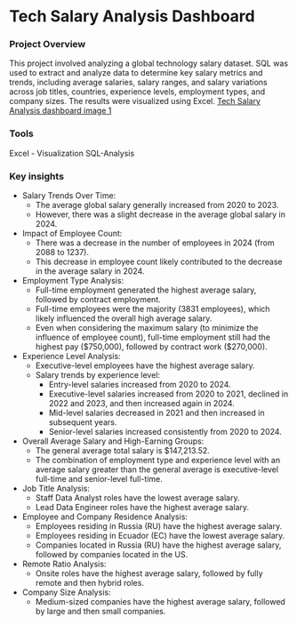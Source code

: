 # Tech Salary Analysis Dashboard
### Project Overview 
This project involved analyzing a global technology salary dataset. SQL was used to extract and analyze data to determine key salary metrics and trends, including average salaries, salary ranges,
and salary variations across job titles, countries, experience levels, employment types, and company sizes. The results were visualized using Excel.
				[Tech Salary Analysis dashboard image 1](https://github.com/user-attachments/assets/0acaed35-5341-401e-a5e8-7cf18c14f1f6)

### Tools
Excel - Visualization
SQL-Analysis

### Key insights
 * Salary Trends Over Time:
   * The average global salary generally increased from 2020 to 2023.
   * However, there was a slight decrease in the average global salary in 2024.
 * Impact of Employee Count:
   * There was a decrease in the number of employees in 2024 (from 2088 to 1237).
   * This decrease in employee count likely contributed to the decrease in the average salary in 2024.
 * Employment Type Analysis:
   * Full-time employment generated the highest average salary, followed by contract employment.
   * Full-time employees were the majority (3831 employees), which likely influenced the overall high average salary.
   * Even when considering the maximum salary (to minimize the influence of employee count), full-time employment still had the highest pay (\$750,000), followed by contract work (\$270,000).
 * Experience Level Analysis:
   * Executive-level employees have the highest average salary.
   * Salary trends by experience level:
     * Entry-level salaries increased from 2020 to 2024.
     * Executive-level salaries increased from 2020 to 2021, declined in 2022 and 2023, and then increased again in 2024.
     * Mid-level salaries decreased in 2021 and then increased in subsequent years.
     * Senior-level salaries increased consistently from 2020 to 2024.
 * Overall Average Salary and High-Earning Groups:
   * The general average total salary is \$147,213.52.
   * The combination of employment type and experience level with an average salary greater than the general average is executive-level full-time and senior-level full-time.
 * Job Title Analysis:
   * Staff Data Analyst roles have the lowest average salary.
   * Lead Data Engineer roles have the highest average salary.
 * Employee and Company Residence Analysis:
   * Employees residing in Russia (RU) have the highest average salary.
   * Employees residing in Ecuador (EC) have the lowest average salary.
   * Companies located in Russia (RU) have the highest average salary, followed by companies located in the US.
 * Remote Ratio Analysis:
   * Onsite roles have the highest average salary, followed by fully remote and then hybrid roles.
 * Company Size Analysis:
   * Medium-sized companies have the highest average salary, followed by large and then small companies.
